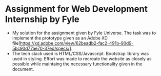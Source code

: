 # Assignment for Web Development Internship by Fyle

- My solution for the assignment given by Fyle Universe. The task was to implement the prototype given as an Adobe XD file[https://xd.adobe.com/view/62beadb2-fac2-491b-90d9-5bc90d77ae70-37ed/specs/].
- The tech stack used is HTML/CSS/Javascript. Bootstrap library was used in styling. Effort was made to recreate the website as closely as possible while maintaing the necessary functionality given in the document.

